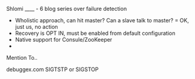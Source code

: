 
Shlomi ____ - 6 blog series over failure detection

- Wholistic approach, can hit master?  Can a slave talk to master?  = OK, just us, no action
- Recovery is OPT IN, must be enabled from default configuration
- Native support for Consule/ZooKeeper
-




Mention To..

debuggex.com
SIGTSTP or SIGSTOP
